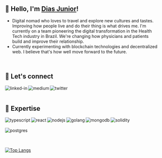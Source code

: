 ## 👋 Hello, I'm [Dias Junior](https://twitter.com/diasjuniorr)!
- Digital nomad who loves to travel and explore new cultures and tastes. Improving how people live and do their thing is what drives me. I'm currently on a team pioneering the digital transformation in the Health Tech industry in Brazil. We're changing how physicians and patients build and improve their relationship. 
- Currently experimenting with blockchain technologies and decentralized web. I believe that's how well move forward to the future. 

<br>

## 🤝 Let's connect
[<img align="left" alt="linked-in" src="https://img.shields.io/badge/linkedin-%230077B5.svg?&style=for-the-badge&logo=linkedin&logoColor=white" />](https://www.linkedin.com/in/diasjuniorr/)
[<img align="left" alt="medium" src="https://img.shields.io/badge/medium-%2312100E.svg?&style=for-the-badge&logo=medium&logoColor=white" />](https://diasjunior.medium.com/)
[<img align="left" alt="twitter" src="https://img.shields.io/badge/twitter-%231DA1F2.svg?&style=for-the-badge&logo=twitter&logoColor=white" />](https://twitter.com/diasjuniorr)
<br>
<br>
## 🧠 Expertise
<img align="left" alt="typescript" src="https://img.shields.io/badge/TypeScript-007ACC?style=for-the-badge&logo=typescript&logoColor=white" />
<img align="left" alt="react" src="https://img.shields.io/badge/react%20-%2320232a.svg?&style=for-the-badge&logo=react&logoColor=%2361DAFB" />
<img align="left" alt="nodejs" src="https://img.shields.io/badge/node.js%20-%2343853D.svg?&style=for-the-badge&logo=node.js&logoColor=white" />
<img align="left" alt="golang" src="https://img.shields.io/badge/Go-00ADD8?style=for-the-badge&logo=go&logoColor=white" />
<img align="left" alt="mongodb" src="https://img.shields.io/badge/MongoDB-4EA94B?style=for-the-badge&logo=mongodb&logoColor=white" />
<img align="left" alt="solidity" src="https://img.shields.io/badge/Solidity-e6e6e6?style=for-the-badge&logo=solidity&logoColor=black">
<br>
<br>

<img align="left" alt="postgres" src="https://img.shields.io/badge/postgres-%23316192.svg?&style=for-the-badge&logo=postgresql&logoColor=white" />
<br>
<br>
<br>

[![Top Langs](https://github-readme-stats.vercel.app/api/top-langs/?username=diasjuniorr&layout=compact)](https://github.com/anuraghazra/github-readme-stats)


